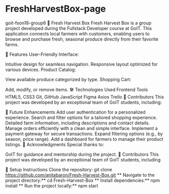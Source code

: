 # FreshHarvestBox-page
goit-fson18-group6
🥬 Fresh Harvest Box
Fresh Harvest Box is a group project developed during the Fullstack Developer course at GoIT. This application connects local farmers with customers, enabling users to browse and purchase fresh, seasonal produce directly from their favorite farms.

🌟 Features
User-Friendly Interface:

Intuitive design for seamless navigation.
Responsive layout optimized for various devices.
Product Catalog:

View available produce categorized by type.
Shopping Cart:

Add, modify, or remove items.
🛠️ Technologies Used
Frontend	Tools
HTML5, CSS3	Git, GitHub
JavaScript	Figma
Axios	Trello
🤝 Contributors
This project was developed by an exceptional team of GoIT students, including:

🔮 Future Enhancements
Add user authentication for a personalized experience.
Search and filter options for a tailored shopping experience.
Detailed farm information, including descriptions and contact details.
Manage orders efficiently with a clean and simple interface.
Implement a payment gateway for secure transactions.
Expand filtering options (e.g., by season, price range).
Add a dashboard for farmers to manage their product listings.
🙏 Acknowledgments
Special thanks to:

GoIT for guidance and mentorship during the project.
🤝 Contributors
This project was developed by an exceptional team of GoIT students, including

🚀 Setup Instructions
Clone the repository:
git clone https://github.com/anitabaron/Fresh-Harvest-Box.git
** Navigate to the project directory:**
cd Fresh-Harvest-Box
** Install dependencies:**
npm install
** Run the project locally:**
npm start
